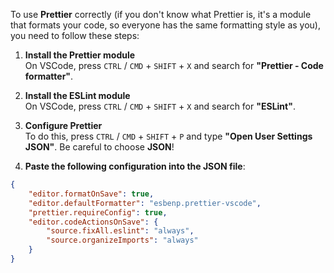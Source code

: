 To use **Prettier** correctly (if you don't know what Prettier is, it's a module that formats your code, so everyone has the same formatting style as you), you need to follow these steps:

1. **Install the Prettier module**  
   On VSCode, press `CTRL` / `CMD` + `SHIFT` + `X` and search for **"Prettier - Code formatter"**.

2. **Install the ESLint module**  
   On VSCode, press `CTRL` / `CMD` + `SHIFT` + `X` and search for **"ESLint"**.

3. **Configure Prettier**  
   To do this, press `CTRL` / `CMD` + `SHIFT` + `P` and type **"Open User Settings JSON"**. Be careful to choose **JSON**!

4. **Paste the following configuration into the JSON file**:

```json
{
    "editor.formatOnSave": true,
    "editor.defaultFormatter": "esbenp.prettier-vscode",
    "prettier.requireConfig": true,
    "editor.codeActionsOnSave": {
        "source.fixAll.eslint": "always",
        "source.organizeImports": "always"
    }
}
```

